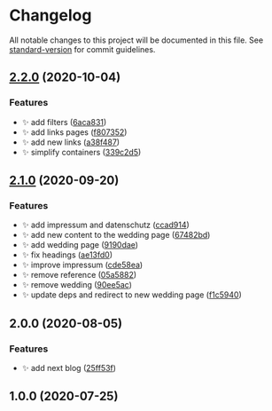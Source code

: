 # Changelog

All notable changes to this project will be documented in this file. See [standard-version](https://github.com/conventional-changelog/standard-version) for commit guidelines.

## [2.2.0](https://github.com/eckertalex/eckertalex.dev/compare/v2.1.0...v2.2.0) (2020-10-04)


### Features

* ✨ add filters ([6aca831](https://github.com/eckertalex/eckertalex.dev/commit/6aca8314d3a28bfcfb9c9feff0d8a0d39c86bc11))
* ✨ add links pages ([f807352](https://github.com/eckertalex/eckertalex.dev/commit/f8073520ad0c4caf96c6e47c94c85e87c13135a1))
* ✨ add new links ([a38f487](https://github.com/eckertalex/eckertalex.dev/commit/a38f4876f2dcb2cc6a878250389c106f7d4e7554))
* ✨ simplify containers ([339c2d5](https://github.com/eckertalex/eckertalex.dev/commit/339c2d5619e3ce44f5abbccd1372dcc0c4b8e0b6))

## [2.1.0](https://github.com/eckertalex/eckertalex.dev/compare/v2.0.0...v2.1.0) (2020-09-20)

### Features

- ✨ add impressum and datenschutz
  ([ccad914](https://github.com/eckertalex/eckertalex.dev/commit/ccad914280943d5e322744ac72e408e49aa342c7))
- ✨ add new content to the wedding page
  ([67482bd](https://github.com/eckertalex/eckertalex.dev/commit/67482bd30ad5b77cd205579674f4fe8e3440ba12))
- ✨ add wedding page
  ([9190dae](https://github.com/eckertalex/eckertalex.dev/commit/9190dae56679684f2067455624cfb18937057717))
- ✨ fix headings
  ([ae13fd0](https://github.com/eckertalex/eckertalex.dev/commit/ae13fd039cc93797101aa942b3d9ed1783af2e55))
- ✨ improve impressum
  ([cde58ea](https://github.com/eckertalex/eckertalex.dev/commit/cde58ea0cd3e6c879096d94650320284cd541643))
- ✨ remove reference
  ([05a5882](https://github.com/eckertalex/eckertalex.dev/commit/05a5882836e980eac90c98dab2f056ab1ded654c))
- ✨ remove wedding
  ([90ee5ac](https://github.com/eckertalex/eckertalex.dev/commit/90ee5ac6bf51cb7e722fde25e1daa0425ce21ab7))
- ✨ update deps and redirect to new wedding page
  ([f1c5940](https://github.com/eckertalex/eckertalex.dev/commit/f1c5940ac56697021bdb9fc3a394e360b0701b5f))

## 2.0.0 (2020-08-05)

### Features

- ✨ add next blog
  ([25ff53f](https://github.com/eckertalex/eckertalex.dev/commit/25ff53f5bbc8588d7efb5343686eef63cdbdf201))

## 1.0.0 (2020-07-25)
